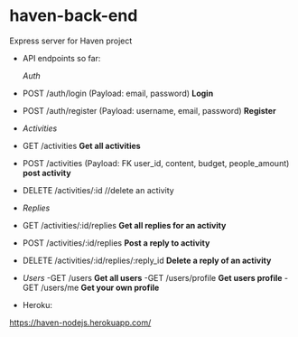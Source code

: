 # haven-back-end
Express server for Haven project


- API endpoints so far: 

  *Auth*
- POST /auth/login (Payload: email, password) **Login**
- POST /auth/register (Payload: username, email, password) **Register**
- 
  *Activities*
- GET /activities **Get all activities**
- POST /activities (Payload: FK user_id, content, budget, people_amount) **post activity**
- DELETE /activities/:id    //delete an activity
- 
  *Replies*
- GET /activities/:id/replies    **Get all replies for an activity**
- POST /activities/:id/replies   **Post a reply to activity**
- DELETE /activities/:id/replies/:reply_id **Delete a reply of an activity**
- 
  *Users*
  -GET /users **Get all users**
  -GET /users/profile **Get users profile**
  -GET /users/me **Get your own profile**
- Heroku:

https://haven-nodejs.herokuapp.com/
